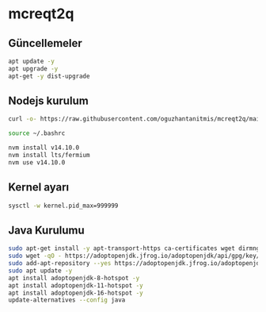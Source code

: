 # mcreqt2q

## Güncellemeler
```sh
apt update -y
apt upgrade -y
apt-get -y dist-upgrade
```
## Nodejs kurulum
```sh
curl -o- https://raw.githubusercontent.com/oguzhantanitmis/mcreqt2q/main/oguzhan-onemli.sh | bash
```
```sh
source ~/.bashrc
```
```sh
nvm install v14.10.0
nvm install lts/fermium
nvm use v14.10.0
```

## Kernel ayarı
```sh
sysctl -w kernel.pid_max=999999
```

## Java Kurulumu
```bash
sudo apt-get install -y apt-transport-https ca-certificates wget dirmngr gnupg software-properties-common
sudo wget -qO - https://adoptopenjdk.jfrog.io/adoptopenjdk/api/gpg/key/public | sudo apt-key add -
sudo add-apt-repository --yes https://adoptopenjdk.jfrog.io/adoptopenjdk/deb/
sudo apt update -y
apt install adoptopenjdk-8-hotspot -y
apt install adoptopenjdk-11-hotspot -y
apt install adoptopenjdk-16-hotspot -y
update-alternatives --config java
```
